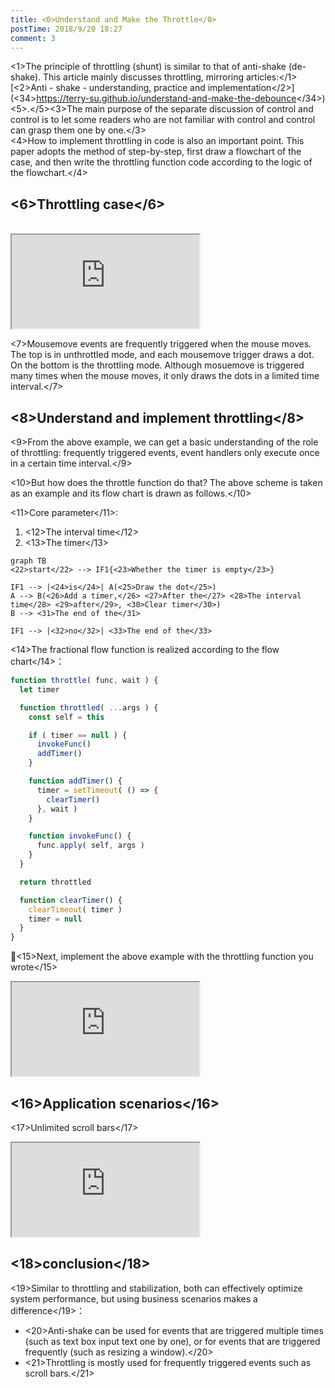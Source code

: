 ```yaml
---
title: <0>Understand and Make the Throttle</0>
postTime: 2018/9/20 18:27
comment: 3
---
```


<1>The principle of throttling (shunt) is similar to that of anti-shake (de-shake). This article mainly discusses throttling, mirroring articles:</1>[<2>Anti - shake - understanding, practice and implementation</2>](<34>https://terry-su.github.io/understand-and-make-the-debounce</34>)<5>.</5><3>The main purpose of the separate discussion of control and control is to let some readers who are not familiar with control and control can grasp them one by one.</3>  
<4>How to implement throttling in code is also an important point. This paper adopts the method of step-by-step, first draw a flowchart of the case, and then write the throttling function code according to the logic of the flowchart.</4>



## <6>Throttling case</6>
<br/>
<iframe src="https://terry-su.github.io/BlogCDN/iframes/js/throttle/mousemove/index.html?mode=result" ></iframe>

<7>Mousemove events are frequently triggered when the mouse moves. The top is in unthrottled mode, and each mousemove trigger draws a dot. On the bottom is the throttling mode. Although mosuemove is triggered many times when the mouse moves, it only draws the dots in a limited time interval.</7>


## <8>Understand and implement throttling</8>
<9>From the above example, we can get a basic understanding of the role of throttling: frequently triggered events, event handlers only execute once in a certain time interval.</9>

<10>But how does the throttle function do that? The above scheme is taken as an example and its flow chart is drawn as follows.</10>  

<11>Core parameter</11>: 
1. <12>The interval time</12>
2. <13>The timer</13>

```
graph TB
<22>start</22> --> IF1{<23>Whether the timer is empty</23>}

IF1 --> |<24>is</24>| A(<25>Draw the dot</25>)
A --> B(<26>Add a timer,</26> <27>After the</27> <28>The interval time</28> <29>after</29>, <30>Clear timer</30>)
B --> <31>The end of the</31>

IF1 --> |<32>no</32>| <33>The end of the</33>
```

<14>The fractional flow function is realized according to the flow chart</14>：
```js
function throttle( func, wait ) {
  let timer

  function throttled( ...args ) {
    const self = this

    if ( timer == null ) {
      invokeFunc()
      addTimer()
    }

    function addTimer() {
      timer = setTimeout( () => {
        clearTimer()
      }, wait )
    }

    function invokeFunc() {
      func.apply( self, args )
    }
  }

  return throttled

  function clearTimer() {
    clearTimeout( timer )
    timer = null
  }
}
```

<15>Next, implement the above example with the throttling function you wrote</15>
<iframe src="https://terry-su.github.io/BlogCDN/iframes/js/throttle/test-mousemove/index.html?mode=result" ></iframe>



## <16>Application scenarios</16>
<17>Unlimited scroll bars</17>
<iframe src="https://terry-su.github.io/BlogCDN/iframes/js/throttle/infinite-scrolling/index.html?mode=result" ></iframe>



## <18>conclusion</18>
<19>Similar to throttling and stabilization, both can effectively optimize system performance, but using business scenarios makes a difference</19>：
* <20>Anti-shake can be used for events that are triggered multiple times (such as text box input text one by one), or for events that are triggered frequently (such as resizing a window).</20>
* <21>Throttling is mostly used for frequently triggered events such as scroll bars.</21>